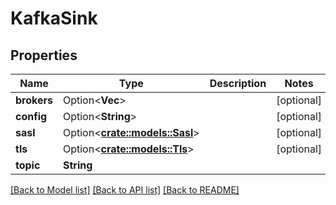 # KafkaSink

## Properties

Name | Type | Description | Notes
------------ | ------------- | ------------- | -------------
**brokers** | Option<**Vec<String>**> |  | [optional]
**config** | Option<**String**> |  | [optional]
**sasl** | Option<[**crate::models::Sasl**](SASL.md)> |  | [optional]
**tls** | Option<[**crate::models::Tls**](TLS.md)> |  | [optional]
**topic** | **String** |  | 

[[Back to Model list]](../README.md#documentation-for-models) [[Back to API list]](../README.md#documentation-for-api-endpoints) [[Back to README]](../README.md)


